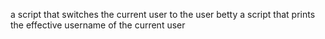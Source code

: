 a script that switches the current user to the user betty
a script that prints the effective username of the current user
